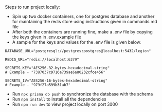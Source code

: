 Steps to run project locally:
- Spin up two docker containers, one for postgres database and another for maintaining the redis store using instructions given in commands.md file
- After both the containers are running fine, make a .env file by copying the keys given in .env.example file
- A sample for the keys and values for the .env file is given below:
```
DATABASE_URL="postgresql://postgres:postgres@localhost:5432/legion"

REDIS_URL="redis://localhost:6379"

SECRETS_KEY="AES256-32-bytes-hexadecimal-string"
# Example - "7387037c9716a739ae6a80232cfce456"

SECRETS_IV="AES256-16-bytes-hexadecimal-string"
# Example - "979f27a599b31ab7"
```
- Run `npx prisma db push` to synchronize the database with the schema
- Run `npm install` to install all the dependencies 
- Run `npm run dev` to view project locally on port 3000
